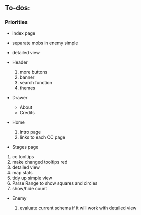 ## To-dos:

### Priorities
 - index page
 - separate mobs in enemy simple
 - detailed view


- Header

  1. more buttons
  2. banner
  3. search function
  4. themes

- Drawer

  - About
  - Credits

- Home

  1. intro page
  2. links to each CC page

- Stages page

1.  cc tooltips
2.  make changed tooltips red
3.  detailed view
4.  map stats
5.  tidy up simple view
6.  Parse Range to show squares and circles
7.  show/hide count

- Enemy

  1. evaluate current schema if it will work with detailed view
